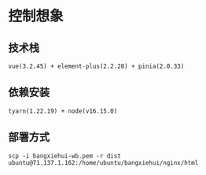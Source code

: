 # 控制想象

## 技术栈
```
vue(3.2.45) + element-plus(2.2.28) + pinia(2.0.33)
```

## 依赖安装
```
tyarn(1.22.19) + node(v16.15.0)
```

## 部署方式
```
scp -i bangxiehui-wb.pem -r dist ubuntu@71.137.1.162:/home/ubuntu/bangxiehui/nginx/html
```




